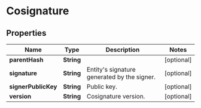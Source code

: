 

# Cosignature


## Properties

| Name | Type | Description | Notes |
|------------ | ------------- | ------------- | -------------|
|**parentHash** | **String** |  |  [optional] |
|**signature** | **String** | Entity&#39;s signature generated by the signer. |  [optional] |
|**signerPublicKey** | **String** | Public key. |  [optional] |
|**version** | **String** | Cosignature version. |  [optional] |




